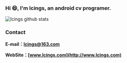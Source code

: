 ### Hi 😄, I'm lcings, an android cv programer.

![lcings github stats](https://github-readme-stats.vercel.app/api?username=lcings&show_icons=true&theme=radical)

### Contact
**E-mail：lcings@163.com**

**WebSite：[www.lcings.com](http://www.lcings.com)**

<!--
**githubhaohao/githubhaohao** is a ✨ _special_ ✨ repository because its `README.md` (this file) appears on your GitHub profile.

Here are some ideas to get you started:

- 🔭 I’m currently working on ...
- 🌱 I’m currently learning ...
- 👯 I’m looking to collaborate on ...
- 🤔 I’m looking for help with ...
- 💬 Ask me about ...
- 📫 How to reach me: ...
- 😄 Pronouns: ...
- ⚡ Fun fact: ...
-->
